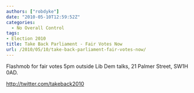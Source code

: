 ```yaml
---
authors: ["robdyke"]
date: "2010-05-10T12:59:52Z"
categories:
  - No Overall Control
tags:
- Election 2010
title: Take Back Parliament - Fair Votes Now
url: /2010/05/10/take-back-parliament-fair-votes-now/
---
```

Flashmob for fair votes 5pm outside Lib Dem talks, 21 Palmer Street, SW1H 0AD.

http://twitter.com/takeback2010